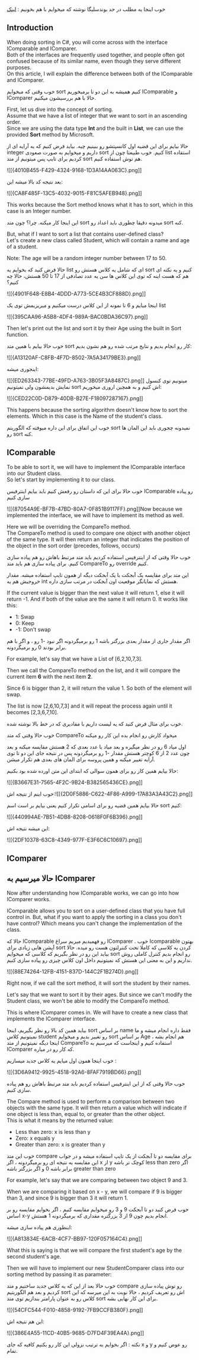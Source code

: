 خوب اینجا یه مطلب در حد بوندسلیگا نوشته که میخوایم با هم بخونیم : [لینک](https://l.vrgl.ir/r?ad=1&l=https%3A%2F%2Fdev.to%2Fdigionix%2Ficomparable-vs-icomparer-274f&si=znfnlpphloq8&st=post&k=PjbEOg5Ry0ra4MZPOKA3VNsKTs4NEzoMsBgg3yvFTJ4%3D)

## **Introduction**

When doing sorting in C#, you will come across with the interface IComparable and IComparer.  
Both of the interfaces are frequently used together, and people often got confused because of its similar name, even though they serve different purposes.  
On this article, I will explain the difference between both of the IComparable and IComparer.

خوب وقتی که میخوایم sort کنیم همیشه به این دو تا برمیخوریم IComparable و IComparer حالا با هم بررسیشون میکنیم.

First, let us dive into the concept of sorting.  
Assume that we have a list of integer that we want to sort in an ascending order.  
Since we are using the data type **Int** and the built in **List**, we can use the provided **Sort** method by Microsoft.

حالا بیایم برای این قضیه اول کانسپتشو رو ببینیم چیه. بیاید فرض کنیم که یه آرایه ای از integer داریم و میخوایم به صورت صعودی sort کنیم. خوب طبیعتا چون از list استقاده کردیم برای تایپ پس میتونیم از متد sort هم توش استفاده کنیم.

![[{4010B455-F429-4324-9168-1D3A14AA063C}.png]]

بعد نتیجه کد بالا میشه این:

![[{CA8F485F-13C5-4032-9015-F81C5AFEB948}.png]]


This works because the Sort method knows what it has to sort, which in this case is an Integer number.

این اینجا کار میکنه. چرا؟ چون متد sort میدونه دقیقا چطوری باید اعداد رو sort کنه.

But, what if I want to sort a list that contains user-defined class?  
Let's create a new class called Student, which will contain a name and age of a student.

Note: The age will be a random integer number between 17 to 50.

حالا فرض کنید که بخوایم یه list ای که شامل یه کلاس هستش رو sort کنیم و یه نکته ای هم که هست اینه که توی این کلاس ها سن یه عدد تصادفی از 17 تا 50 هستش، حالا چه کنیم؟

![[{4901F648-E8B4-4DDD-A773-5CE4B3CF888D}.png]]

اینجا میایم و 6 تا نمونه از این کلاس درست میکنیم و میریزیمش توی یک list

![[{395CAA96-A5B8-4DF4-989A-BAC0BDA36C97}.png]]

Then let's print out the list and sort it by their Age using the built in Sort function.

خوب حالا بیایم با همین متد sort کار رو انجام بدیم و نتایج مرتب شده رو هم نشون بدیم:

![[{A13120AF-C8FB-4F7D-8502-7A5A34179BE3}.png]]

اینجوری میشه:

![[{ED263343-77BE-49FD-A763-3B05F3A8487C}.png]]
میتونیم توی کنسول نمایش بدیمشون ولی نمیتونیم sort اش کنیم و به همچین اروری میخوریم:

![[{CED22C0D-D879-40DB-B27E-F18097287167}.png]]


This happens because the sorting algorithm doesn't know how to sort the elements. Which in this case is the Name of the student's class.

خوب این اتفاق برای این داره میوفته که الگوریتم sort نمیدونه چجوری باید این المان ها رو sort کنه.

## **IComparable**

To be able to sort it, we will have to implement the IComparable interface into our Student class.  
So let's start by implementing it to our class.

خوب حالا برای این که داستان رو رفعش کنیم باید بیایم اینترفیس IComparable رو پیاده سازی کنیم

![[{87054A9E-BF7B-47BD-80A7-0F851B9117FF}.png]]Now because we implemented the interface, we will have to implement its method as well.

Here we will be overriding the CompareTo method.  
The CompareTo method is used to compare one object with another object of the same type. It will then return an integer that indicates the position of the object in the sort order (precedes, follows, occurs)

خوب حالا وقتی که از اینترفیس استفاده کردیم باید متد مرتبط باهاش رو هم پیاده سازی کنیم. برای پیاده سازی هم باید متد CompareTo رو override کنیم.

این متد برای مقایسه یک آبجکت با یک آبجکت دیگه از همون تایپ استفاده میشه. مقدار خروجیش هم یه int هستش که نمایانگر موقعیت اون آبجکت در مرتب سازی داره.

If the current value is bigger than the next value it will return 1, else it will return -1. And if both of the value are the same it will return 0. It works like this:

- 1: Swap
- 0: Keep
- -1: Don't swap

اگر مقدار جاری از مقدار بعدی بزرگتر باشه 1 رو برمیگردونه اگر نبود -1 رو ، و اگر با هم برابر بودند 0 رو برمیگردونه.

For example, let's say that we have a List of [6,2,10,7,3].

Then we call the CompareTo method on the list, and it will compare the current item **6** with the next item **2**.

Since 6 is bigger than 2, it will return the value 1. So both of the element will swap.

The list is now [2,6,10,7,3] and it will repeat the process again until it becomes [2,3,6,7,10].

خوب برای مثال فرض کنید که یه لیست داریم با مقادیری که در خط بالا نوشته شده.

خوب حالا وقتی که متد CompareTo میخواد کارش رو انجام بده این کار رو میکنه

اول میاد 6 رو در نظر میگیره و بعد میاد با عدد بعدی که 2 هستش مقایسه میکنه و بعد چون عدد 2 از 6 کوچتر هستش مقدار -1 رو برمیگردونه پس در نتیجه جای این دو تا توی آرایه تغییر میکنه و همین پروسه برای المان های بعدی هم تکرار میشن.

حالا بیایم همین کار رو برای همون سوالی که ابتدای این متن اورده شده بود بکنیم:

![[{B3667E31-7565-4F2C-9B24-B382565436CE}.png]]

خوب اینم از نتیجه اش:![[{2D0F5886-C622-4F86-A999-17A83A3A43C2}.png]]

حالا بیایم همین قضیه رو برای اسامی تکرار کنیم یعنی بیایم بر است اسم sort کنیم:

![[{440994AE-7B51-4DB8-8208-0618F0F6B396}.png]]

این میشه نتیجه اش:

![[{2DF10378-63C8-4349-977F-E3F6C6C10697}.png]]

## **IComparer**

## حالا میرسیم به IComparer

Now after understanding how IComparable works, we can go into how IComparer works.

IComparable allows you to sort on a user-defined class that you have full control in. But, what if you want to apply the sorting in a class you don't have control? Which means you can't change the implementation of the class.

حالا که IComparable رو فهمیدیم میریم سراغ IComparer . خوب Icomparable بهتون آپشن هایی زیادی برای sort کردن یه کلاسی که کاملا تحت کنترلتون هست رو میده. حالا بیاید این رو در نظر بگیریم که کلاسی که میخوایم sort رو انجام بدیم کنترل کاملی روش نداریم و این به معنی این هستش که نمیتونیم داخل اون کلاس چیزی رو پیاده سازی کنیم.

![[{88E74264-12FB-4151-837D-144C2F1B274D}.png]]

Right now, if we call the sort method, it will sort the student by their names.

Let's say that we want to sort it by their ages. But since we can't modify the Student class, we won't be able to modify the CompareTo method.

This is where IComparer comes in. We will have to create a new class that implements the IComparer interface.

بیاید همین کد بالا رو نظر بگیریم، اینجا sort بر اساس name فقط داره انجام میشه و ما نمیتونیم کلاس student رو تغییر بدیم و میخوایم sort بر اساس Age هم انجام بشه ، اینجا دیگه نمیتونیم از متد CompareTo استفاده کنیم و اینجاست که میرسیم به IComparer که کار رو در میاره.

خوب اینجا همون اول میایم یه کلاس جدید میسازیم :

![[{3D6A9412-9925-4518-92A6-8FAF7919BD66}.png]]

خوب حالا وقتی که از این اینترفیس استفاده کردیم باید متد مرتبط باهاش رو هم پیاده سازی کنیم.

The Compare method is used to perform a comparison between two objects with the same type. It will then return a value which will indicate if one object is less than, equal to, or greater than the other object.  
This is what it means by the returned value:

- Less than zero: x is less than y
- Zero: x equals y
- Greater than zero: x is greater than y

خوب این متد compare برای مقایسه دو تا آبجکت از یک تایپ استفاده میشه و در جواب این مقایسه یه نتیجه ای رو برمیگردونه ، اگر x از y کوچک تر باشه less than zero اگر برابر باشه 0 و اگر بزرگتر باشه greater than zero

For example, let's say that we are comparing between two object 9 and 3.

When we are comparing it based on x - y, we will compare if 9 is bigger than 3, and since 9 is bigger than 3 it will return 1.

خوب فرض کنید دو تا آبجکت 9 و 3 رو میخوایم مقایسه کنیم ، اگر بخوایم مقایسه رو بر اساس x-y انجام بدیم چون 9 از 3 بزرگتره مقداری که برمیگردونه 1 هستش.

اینطوری هم پیاده سازی میشه:

![[{A813834E-6ACB-4CF7-BB97-120F057164C4}.png]]

What this is saying is that we will compare the first student's age by the second student's age.

Then we will have to implement our new StudentComparer class into our sorting method by passing it as parameter:

خوب حالا بعد از این که یه کلاس جدید ساختیم و متد compare رو توش پیاده سازی کردیم و بعد هم الگوریتیم sort اش رو تعریف کردیم ، حالا نوبت به این میرسه که این کلاس رو به عنوان پارامتر بندازیم توی متد sort برای این کار نهایی بشه.

![[{54CFC544-F010-4858-9192-7FB9CCFB380F}.png]]

این هم نتیجه اش:

![[{386E4A55-11CD-40B5-9685-D7FD4F39EA4A}.png]]

نکته : اگر بخوایم به ترتیب نزولی این کار رو بکنیم کافیه که جای x و y رو عوض کنیم و تمام.